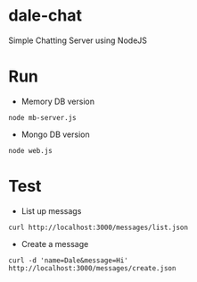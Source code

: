 # dale-chat
Simple Chatting Server using NodeJS

# Run
- Memory DB version
```
node mb-server.js
```
- Mongo DB version
```
node web.js
```

# Test
- List up messags
```
curl http://localhost:3000/messages/list.json
```
- Create a message
```
curl -d 'name=Dale&message=Hi' http://localhost:3000/messages/create.json
 ```
